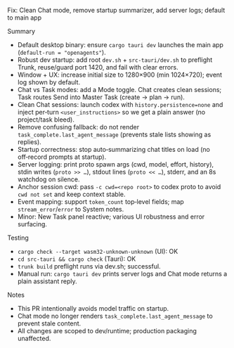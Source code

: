 Fix: Clean Chat mode, remove startup summarizer, add server logs; default to main app

Summary
- Default desktop binary: ensure `cargo tauri dev` launches the main app (`default-run = "openagents"`).
- Robust dev startup: add root `dev.sh` + `src-tauri/dev.sh` to preflight Trunk, reuse/guard port 1420, and fail with clear errors.
- Window + UX: increase initial size to 1280×900 (min 1024×720); event log shown by default.
- Chat vs Task modes: add a Mode toggle. Chat creates clean sessions; Task routes Send into Master Task (create → plan → run).
- Clean Chat sessions: launch codex with `history.persistence=none` and inject per‑turn `<user_instructions>` so we get a plain answer (no project/task bleed).
- Remove confusing fallback: do not render `task_complete.last_agent_message` (prevents stale lists showing as replies).
- Startup correctness: stop auto‑summarizing chat titles on load (no off‑record prompts at startup).
- Server logging: print proto spawn args (cwd, model, effort, history), stdin writes (`proto >> …`), stdout lines (`proto << …`), stderr, and an 8s watchdog on silence.
- Anchor session cwd: pass `-c cwd=<repo root>` to codex proto to avoid `cwd not set` and keep context stable.
- Event mapping: support `token_count` top‑level fields; map `stream_error`/`error` to System notes.
- Minor: New Task panel reactive; various UI robustness and error surfacing.

Testing
- `cargo check --target wasm32-unknown-unknown` (UI): OK
- `cd src-tauri && cargo check` (Tauri): OK
- `trunk build` preflight runs via dev.sh; successful.
- Manual run: `cargo tauri dev` prints server logs and Chat mode returns a plain assistant reply.

Notes
- This PR intentionally avoids model traffic on startup.
- Chat mode no longer renders `task_complete.last_agent_message` to prevent stale content.
- All changes are scoped to dev/runtime; production packaging unaffected.
